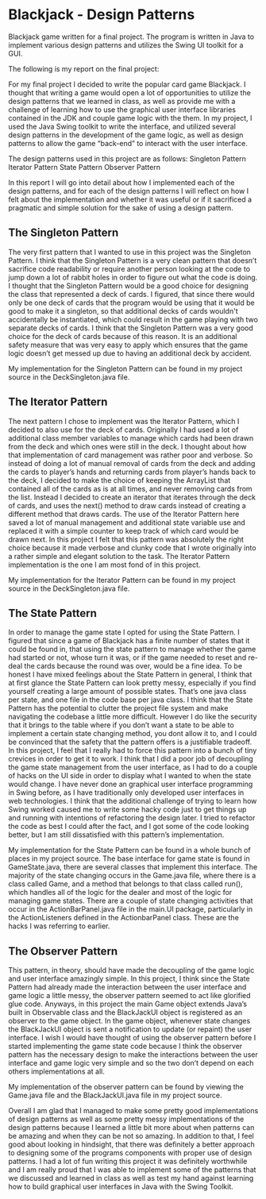# Blackjack - Design Patterns
Blackjack game written for a final project.
The program is written in Java to implement various design patterns and utilizes the Swing UI toolkit for a GUI.

The following is my report on the final project: 

For my final project I decided to write the popular card game Blackjack.  I thought that writing a game would open a lot of opportunities to utilize the design patterns that we learned in class, as well as provide me with a challenge of learning how to use the graphical user interface libraries contained in the JDK and couple game logic with the them.  In my project, I used the Java Swing toolkit to write the interface, and utilized several design patterns in the development of the game logic, as well as design patterns to allow the game “back-end” to interact with the user interface.  

The design patterns used in this project are as follows:
Singleton Pattern
Iterator Pattern
State Pattern
Observer Pattern

In this report I will go into detail about how I implemented each of the design patterns, and for each of the design patterns I will reflect on how I felt about the implementation and whether it was useful or if it sacrificed a pragmatic and simple solution for the sake of using a design pattern.

## The Singleton Pattern
The very first pattern that I wanted to use in this project was the Singleton Pattern.  I think that the Singleton Pattern is a very clean pattern that doesn’t sacrifice code readability or require another person looking at the code to jump down a lot of rabbit holes in order to figure out what the code is doing.  I thought that the Singleton Pattern would be a good choice for designing the class that represented a deck of cards.  I figured, that since there would only be one deck of cards that the program would be using that it would be good to make it a singleton, so that additional decks of cards wouldn't accidentally be instantiated, which could result in the game playing with two separate decks of cards.  I think that the Singleton Pattern was a very good choice for the deck of cards because of this reason.  It is an additional safety measure that was very easy to apply which ensures that the game logic doesn’t get messed up due to having an additional deck by accident.

My implementation for the Singleton Pattern can be found in my project source in the DeckSingleton.java file.




## The Iterator Pattern
The next pattern I chose to implement was the Iterator Pattern, which I decided to also use for the deck of cards.  Originally I had used a lot of additional class member variables to manage which cards had been drawn from the deck and which ones were still in the deck.  I thought about how that implementation of card management was rather poor and verbose.  So instead of doing a lot of manual removal of cards from the deck and adding the cards to player’s hands and returning cards from player’s hands back to the deck, I decided to make the choice of keeping the ArrayList that contained all of the cards as is at all times, and never removing cards from the list.  Instead I decided to create an iterator that iterates through the deck of cards, and uses the next() method to draw cards instead of creating a different method that draws cards.  The use of the Iterator Pattern here saved a lot of manual management and additional state variable use and replaced it with a simple counter to keep track of which card would be drawn next.  In this project I felt that this pattern was absolutely the right choice because it made verbose and clunky code that I wrote originally into a rather simple and elegant solution to the task.  The Iterator Pattern implementation is the one I am most fond of in this project.

My implementation for the Iterator Pattern can be found in my project source in the DeckSingleton.java file.


## The State Pattern
In order to manage the game state I opted for using the State Pattern.  I figured that since a game of Blackjack has a finite number of states that it could be found in, that using the state pattern to manage whether the game had started or not, whose turn it was, or if the game needed to reset and re-deal the cards because the round was over, would be a fine idea.  To be honest I have mixed feelings about the State Pattern in general, I think that at first glance the State Pattern can look pretty messy, especially if you find yourself creating a large amount of possible states.  That’s one java class per state, and one file in the code base per java class.  I think that the State Pattern has the potential to clutter the project file system and make navigating the codebase a little more difficult.  However I do like the security that it brings to the table where if you don’t want a state to be able to implement a certain state changing method, you dont allow it to, and I could be convinced that the safety that the pattern offers is a justifiable tradeoff.  In this project, I feel that I really had to force this pattern into a bunch of tiny crevices in order to get it to work.  I think that I did a poor job of decoupling the game state management from the user interface, as I had to do a couple of hacks on the UI side in order to display what I wanted to when the state would change.  I have never done an graphical user interface programming in Swing before, as I have traditionally only developed user interfaces in web technologies.  I think that the additional challenge of trying to learn how Swing worked caused me to write some hacky code just to get things up and running with intentions of refactoring the design later.  I tried to refactor the code as best I could after the fact, and I got some of the code looking better, but I am still dissatisfied with this pattern’s implementation.

My implementation for the State Pattern can be found in a whole bunch of places in my project source.  The base interface for game state is found in GameState.java, there are several classes that implement this interface.  The majority of the state changing occurs in the Game.java file, where there is a class called Game, and a method that belongs to that class called run(), which handles all of the logic for the dealer and most of the logic for managing game states.  There are a couple of state changing activities that occur in the ActionBarPanel.java file in the main.UI package, particularly in the ActionListeners defined in the ActionbarPanel class.  These are the hacks I was referring to earlier.

## The Observer Pattern
This pattern, in theory, should have made the decoupling of the game logic and user interface amazingly simple.  In this project, I think since the State Pattern had already made the interaction between the user interface and game logic a little messy, the observer pattern seemed to act like glorified glue code.  Anyways, in this project the main Game object extends Java’s built in Observable class and the BlackJackUI object is registered as an observer to the game object.  In the game object, whenever state changes the BlackJackUI object is sent a notification to update (or repaint) the user interface.  I wish I would have thought of using the observer pattern before I started implementing the game state code because I think the observer pattern has the necessary design to make the interactions between the user interface and game logic very simple and so the two don’t depend on each others implementations at all.

My implementation of the observer pattern can be found by viewing the Game.java file and the BlackJackUI.java file in my project source.

Overall I am glad that I managed to make some pretty good implementations of design patterns as well as some pretty messy implementations of the design patterns because I learned a little bit more about when patterns can be amazing and when they can be not so amazing.  In addition to that, I feel good about looking in hindsight, that there was definitely a better approach to designing some of the programs components with proper use of design patterns.  I had a lot of fun writing this project it was definitely worthwhile and I am really proud that I was able to implement some of the patterns that we discussed and learned in class as well as test my hand against learning how to build graphical user interfaces in Java with the Swing Toolkit.
